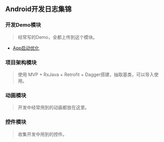 ## Android开发日志集锦


### 开发Demo模块
> 经常写的Demo，全都上传到这个模块。

* [App启动优化](android_develop/src/main/java/com/pinger/develop/splash/App启动优化，看淘宝怎么做.md)


### 项目架构模块
> 使用 MVP + RxJava + Retrofit + Dagger搭建，抽取基类，可以导入使用。


### 动画模块
> 开发中经常用到的动画都放在这里。

### 控件模块
> 收集开发中用到的控件。